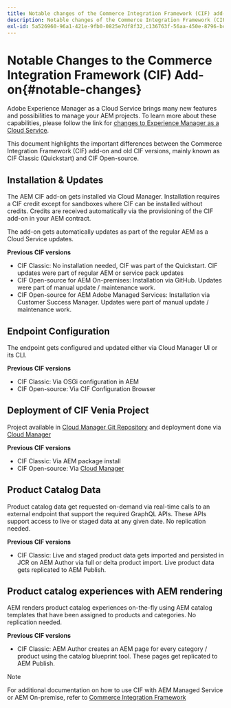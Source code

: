 ```yaml
---
title: Notable changes of the Commerce Integration Framework (CIF) add-on
description: Notable changes of the Commerce Integration Framework (CIF) compared to old CIF versions.
exl-id: 5a526960-96a1-421e-9fb0-0825e7df8f32,c136763f-56aa-450e-8796-bc84bf6c205d
---
```

# Notable Changes to the Commerce Integration Framework (CIF) Add-on{#notable-changes}

Adobe Experience Manager as a Cloud Service brings many new features and possibilities to manage your AEM projects. To learn more about these capabilities, please follow the link for [changes to Experience Manager as a Cloud Service](/help/release-notes/aem-cloud-changes.md).

This document highlights the important differences between the Commerce Integration Framework (CIF) add-on and old CIF versions, mainly known as CIF Classic (Quickstart) and CIF Open-source.

## Installation & Updates

The AEM CIF add-on gets installed via Cloud Manager. Installation requires a CIF credit except for sandboxes where CIF can be installed without credits. Credits are received automatically via the provisioning of the CIF add-on in your AEM contract.

The add-on gets automatically updates as part of the regular AEM as a Cloud Service updates.

**Previous CIF versions**

* CIF Classic: No installation needed, CIF was part of the Quickstart. CIF updates were part of regular AEM or service pack updates
* CIF Open-source for AEM On-premises: Installation via GitHub. Updates were part of manual update / maintenance work.
* CIF Open-source for AEM Adobe Managed Services: Installation via Customer Success Manager. Updates were part of manual update / maintenance work.

## Endpoint Configuration

The endpoint gets configured and updated either via Cloud Manager UI or its CLI.

**Previous CIF versions**

* CIF Classic: Via OSGi configuration in AEM
* CIF Open-source: Via CIF Configuration Browser

## Deployment of CIF Venia Project

Project available in [Cloud Manager Git Repository](https://experienceleague.adobe.com/docs/experience-manager-cloud-service/implementing/managing-code/integrating-with-git.html) and deployment done via [Cloud Manager](https://docs.adobe.com/content/help/en/experience-manager-cloud-service/implementing/deploying/overview.html)

**Previous CIF versions**

* CIF Classic: Via AEM package install
* CIF Open-source: Via [Cloud Manager](https://experienceleague.adobe.com/docs/experience-manager-cloud-manager/using/introduction-to-cloud-manager.html)

## Product Catalog Data

Product catalog data get requested on-demand via real-time calls to an external endpoint that support the required GraphQL APIs. These APIs support access to live or staged data at any given date. No replication needed.

**Previous CIF versions**

* CIF Classic: Live and staged product data gets imported and persisted in JCR on AEM Author via full or delta product import. Live product data gets replicated to AEM Publish.

## Product catalog experiences with AEM rendering

AEM renders product catalog experiences on-the-fly using AEM catalog templates that have been assigned to products and categories. No replication needed.

**Previous CIF versions**

* CIF Classic: AEM Author creates an AEM page for every category / product using the catalog blueprint tool. These pages get replicated to AEM Publish.

>[!NOTE]
>
>For additional documentation on how to use CIF with AEM Managed Service or AEM On-premise, refer to [Commerce Integration Framework](https://www.adobe.io/apis/experiencecloud/commerce-integration-framework/getting-started.html)
